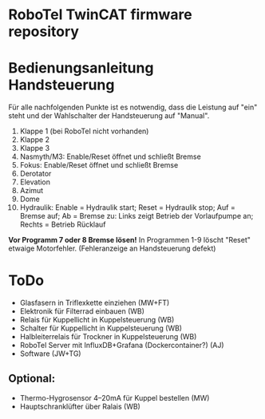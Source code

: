 # RoboTel TwinCAT firmware repository

# Bedienungsanleitung Handsteuerung
Für alle nachfolgenden Punkte ist es notwendig, dass die Leistung auf "ein" steht und der Wahlschalter der Handsteuerung auf "Manual".

1. Klappe 1 (bei RoboTel nicht vorhanden)
2. Klappe 2
3. Klappe 3
4. Nasmyth/M3: Enable/Reset öffnet und schließt Bremse
5. Fokus: Enable/Reset öffnet und schließt Bremse
6. Derotator
7. Elevation
8. Azimut
9. Dome
15. Hydraulik: Enable = Hydraulik start; Reset = Hydraulik stop; Auf = Bremse auf; Ab = Bremse zu: Links zeigt Betrieb der Vorlaufpumpe an; Rechts = Betrieb Rücklauf

**Vor Programm 7 oder 8 Bremse lösen!**
In Programmen 1-9 löscht "Reset" etwaige Motorfehler. (Fehleranzeige an Handsteuerung defekt)



# ToDo
* Glasfasern in Triflexkette einziehen (MW+FT)
* Elektronik für Filterrad einbauen (WB)
* Relais für Kuppellicht in Kuppelsteuerung (WB)
* Schalter für Kuppellicht in Kuppelsteuerung (WB)
* Halbleiterrelais für Trockner in Kuppelsteuerung (WB)
* RoboTel Server mit InfluxDB+Grafana (Dockercontainer?) (AJ)
* Software (JW+TG)

## Optional:
* Thermo-Hygrosensor 4–20mA für Kuppel bestellen (MW)
* Hauptschranklüfter über Ralais (WB)
